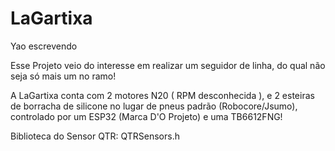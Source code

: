 # LaGartixa
Yao
escrevendo 

Esse Projeto veio do interesse em realizar um seguidor de linha, do qual não seja só mais um no ramo!

A LaGartixa conta com 2 motores N20 ( RPM desconhecida ), e 2 esteiras de borracha de silicone no lugar de pneus padrão (Robocore/Jsumo), controlado por um ESP32 (Marca D'O Projeto) e uma TB6612FNG!

Biblioteca do Sensor QTR: QTRSensors.h
